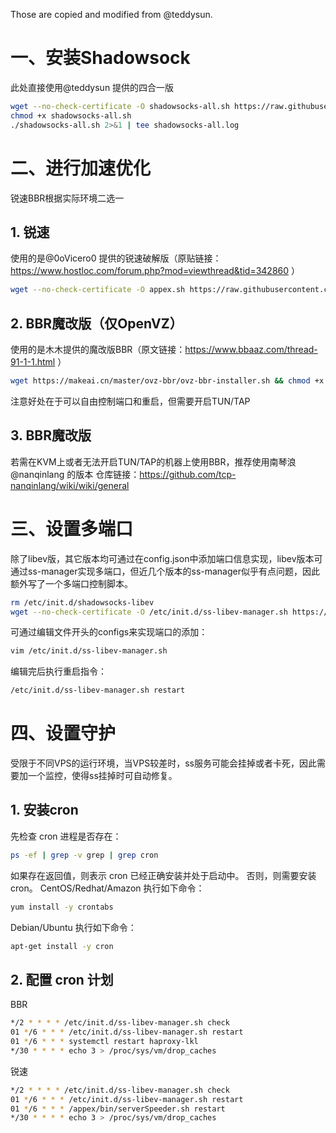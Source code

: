 Those are copied and modified from @teddysun.

# 一、安装Shadowsock

此处直接使用@teddysun 提供的四合一版
``` bash
wget --no-check-certificate -O shadowsocks-all.sh https://raw.githubusercontent.com/teddysun/shadowsocks_install/master/shadowsocks-all.sh
chmod +x shadowsocks-all.sh
./shadowsocks-all.sh 2>&1 | tee shadowsocks-all.log
```

# 二、进行加速优化

锐速BBR根据实际环境二选一

## 1. 锐速

使用的是@0oVicero0 提供的锐速破解版（原贴链接：https://www.hostloc.com/forum.php?mod=viewthread&tid=342860 ）
``` bash
wget --no-check-certificate -O appex.sh https://raw.githubusercontent.com/0oVicero0/serverSpeeder_Install/master/appex.sh && chmod +x appex.sh && bash appex.sh install
```

## 2. BBR魔改版（仅OpenVZ）

使用的是木木提供的魔改版BBR（原文链接：https://www.bbaaz.com/thread-91-1-1.html ）
``` bash
wget https://makeai.cn/master/ovz-bbr/ovz-bbr-installer.sh && chmod +x ovz-bbr-installer.sh && ./ovz-bbr-installer.sh
```
注意好处在于可以自由控制端口和重启，但需要开启TUN/TAP


## 3. BBR魔改版

若需在KVM上或者无法开启TUN/TAP的机器上使用BBR，推荐使用南琴浪@nanqinlang 的版本
仓库链接：https://github.com/tcp-nanqinlang/wiki/wiki/general

# 三、设置多端口

除了libev版，其它版本均可通过在config.json中添加端口信息实现，libev版本可通过ss-manager实现多端口，但近几个版本的ss-manager似乎有点问题，因此额外写了一个多端口控制脚本。
``` bash
rm /etc/init.d/shadowsocks-libev
wget --no-check-certificate -O /etc/init.d/ss-libev-manager.sh https://raw.githubusercontent.com/imfy/shadowsocks-script/master/ss-libev-manager.sh && chmod +x /etc/init.d/ss-libev-manager.sh
```
可通过编辑文件开头的configs来实现端口的添加：
``` bash
vim /etc/init.d/ss-libev-manager.sh
```
编辑完后执行重启指令：
``` bash
/etc/init.d/ss-libev-manager.sh restart
```

# 四、设置守护

受限于不同VPS的运行环境，当VPS较差时，ss服务可能会挂掉或者卡死，因此需要加一个监控，使得ss挂掉时可自动修复。

## 1. 安装cron

先检查 cron 进程是否存在：
``` bash
ps -ef | grep -v grep | grep cron
```
如果存在返回值，则表示 cron 已经正确安装并处于启动中。
否则，则需要安装 cron。
CentOS/Redhat/Amazon 执行如下命令：
``` bash
yum install -y crontabs
```
Debian/Ubuntu 执行如下命令：
``` bash
apt-get install -y cron
```

## 2. 配置 cron 计划

BBR
``` bash
*/2 * * * * /etc/init.d/ss-libev-manager.sh check
01 */6 * * * /etc/init.d/ss-libev-manager.sh restart
01 */6 * * * systemctl restart haproxy-lkl
*/30 * * * * echo 3 > /proc/sys/vm/drop_caches
```
锐速
``` bash
*/2 * * * * /etc/init.d/ss-libev-manager.sh check
01 */6 * * * /etc/init.d/ss-libev-manager.sh restart
01 */6 * * * /appex/bin/serverSpeeder.sh restart
*/30 * * * * echo 3 > /proc/sys/vm/drop_caches
```
